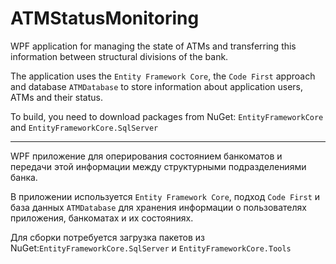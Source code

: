 # ATMStatusMonitoring
WPF application for managing the state of ATMs and transferring this information between structural divisions of the bank.

The application uses the `Entity Framework Core`, the `Code First` approach and database `ATMDatabase` to store information about application users, ATMs and their status.

To build, you need to download packages from NuGet: `EntityFrameworkCore` and `EntityFrameworkCore.SqlServer`

--------------------------------------------------------------
WPF приложение для оперирования состоянием банкоматов и передачи этой информации между структурными подразделениями банка.

В приложении используется `Entity Framework Core`, подход `Code First` и база данных `ATMDatabase` для хранения информации о пользователях приложения, банкоматах и их состояниях.

Для сборки потребуется загрузка пакетов из NuGet:`EntityFrameworkCore.SqlServer` и `EntityFrameworkCore.Tools`